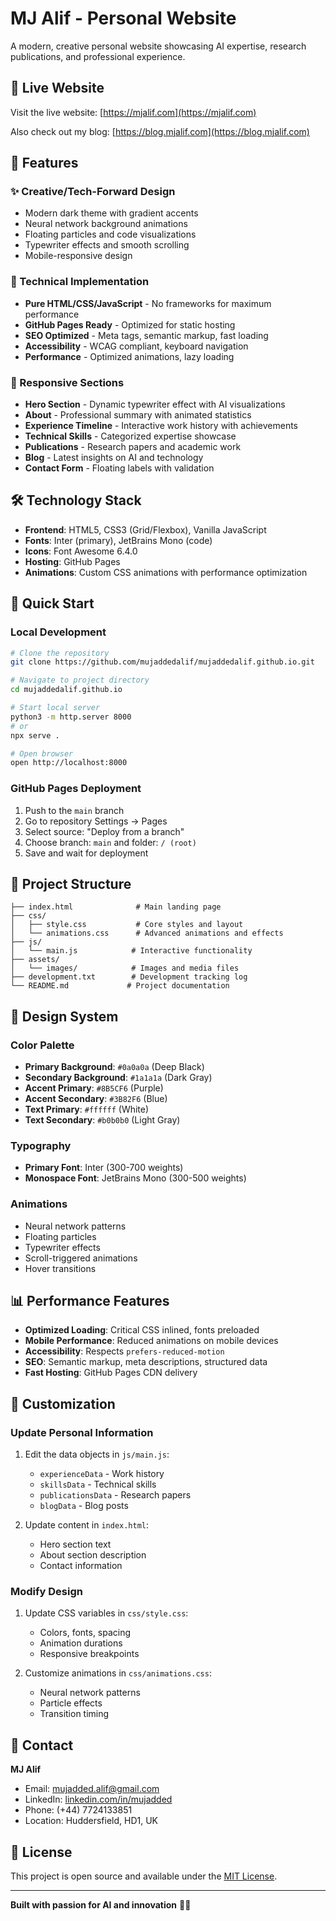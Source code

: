 # MJ Alif - Personal Website

A modern, creative personal website showcasing AI expertise, research publications, and professional experience.

## 🚀 Live Website

Visit the live website: [https://mjalif.com](https://mjalif.com)

Also check out my blog: [https://blog.mjalif.com](https://blog.mjalif.com)

## 🎯 Features

### ✨ Creative/Tech-Forward Design
- Modern dark theme with gradient accents
- Neural network background animations
- Floating particles and code visualizations
- Typewriter effects and smooth scrolling
- Mobile-responsive design

### 🔧 Technical Implementation
- **Pure HTML/CSS/JavaScript** - No frameworks for maximum performance
- **GitHub Pages Ready** - Optimized for static hosting
- **SEO Optimized** - Meta tags, semantic markup, fast loading
- **Accessibility** - WCAG compliant, keyboard navigation
- **Performance** - Optimized animations, lazy loading

### 📱 Responsive Sections
- **Hero Section** - Dynamic typewriter effect with AI visualizations
- **About** - Professional summary with animated statistics
- **Experience Timeline** - Interactive work history with achievements
- **Technical Skills** - Categorized expertise showcase
- **Publications** - Research papers and academic work
- **Blog** - Latest insights on AI and technology
- **Contact Form** - Floating labels with validation

## 🛠️ Technology Stack

- **Frontend**: HTML5, CSS3 (Grid/Flexbox), Vanilla JavaScript
- **Fonts**: Inter (primary), JetBrains Mono (code)
- **Icons**: Font Awesome 6.4.0
- **Hosting**: GitHub Pages
- **Animations**: Custom CSS animations with performance optimization

## 🚀 Quick Start

### Local Development
```bash
# Clone the repository
git clone https://github.com/mujaddedalif/mujaddedalif.github.io.git

# Navigate to project directory
cd mujaddedalif.github.io

# Start local server
python3 -m http.server 8000
# or
npx serve .

# Open browser
open http://localhost:8000
```

### GitHub Pages Deployment
1. Push to the `main` branch
2. Go to repository Settings → Pages
3. Select source: "Deploy from a branch"
4. Choose branch: `main` and folder: `/ (root)`
5. Save and wait for deployment

## 📁 Project Structure

```
├── index.html              # Main landing page
├── css/
│   ├── style.css           # Core styles and layout
│   └── animations.css      # Advanced animations and effects
├── js/
│   └── main.js            # Interactive functionality
├── assets/
│   └── images/            # Images and media files
├── development.txt        # Development tracking log
└── README.md             # Project documentation
```

## 🎨 Design System

### Color Palette
- **Primary Background**: `#0a0a0a` (Deep Black)
- **Secondary Background**: `#1a1a1a` (Dark Gray)
- **Accent Primary**: `#8B5CF6` (Purple)
- **Accent Secondary**: `#3B82F6` (Blue)
- **Text Primary**: `#ffffff` (White)
- **Text Secondary**: `#b0b0b0` (Light Gray)

### Typography
- **Primary Font**: Inter (300-700 weights)
- **Monospace Font**: JetBrains Mono (300-500 weights)

### Animations
- Neural network patterns
- Floating particles
- Typewriter effects
- Scroll-triggered animations
- Hover transitions

## 📊 Performance Features

- **Optimized Loading**: Critical CSS inlined, fonts preloaded
- **Mobile Performance**: Reduced animations on mobile devices
- **Accessibility**: Respects `prefers-reduced-motion`
- **SEO**: Semantic markup, meta descriptions, structured data
- **Fast Hosting**: GitHub Pages CDN delivery

## 🔧 Customization

### Update Personal Information
1. Edit the data objects in `js/main.js`:
   - `experienceData` - Work history
   - `skillsData` - Technical skills
   - `publicationsData` - Research papers
   - `blogData` - Blog posts

2. Update content in `index.html`:
   - Hero section text
   - About section description
   - Contact information

### Modify Design
1. Update CSS variables in `css/style.css`:
   - Colors, fonts, spacing
   - Animation durations
   - Responsive breakpoints

2. Customize animations in `css/animations.css`:
   - Neural network patterns
   - Particle effects
   - Transition timing

## 📧 Contact

**MJ Alif**
- Email: mujadded.alif@gmail.com
- LinkedIn: [linkedin.com/in/mujadded](https://www.linkedin.com/in/mujadded/)
- Phone: (+44) 7724133851
- Location: Huddersfield, HD1, UK

## 📄 License

This project is open source and available under the [MIT License](LICENSE).

---

**Built with passion for AI and innovation** 🤖✨ 
